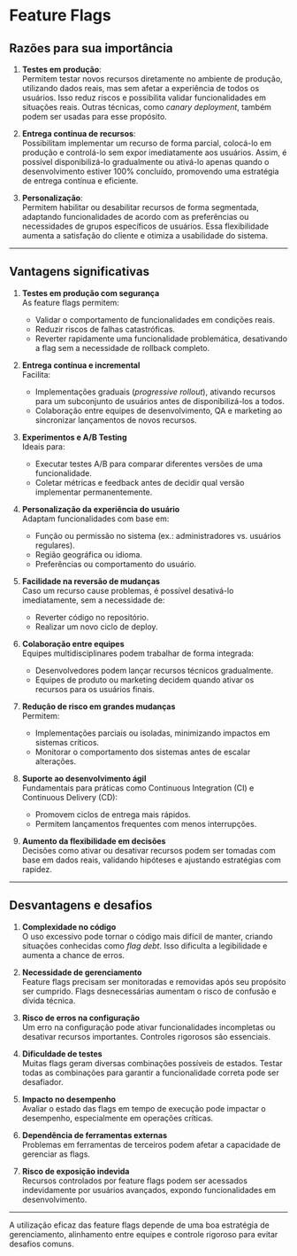 # Feature Flags

## Razões para sua importância

1. **Testes em produção**:  
   Permitem testar novos recursos diretamente no ambiente de produção, utilizando dados reais, mas sem afetar a experiência de todos os usuários. Isso reduz riscos e possibilita validar funcionalidades em situações reais. Outras técnicas, como *canary deployment*, também podem ser usadas para esse propósito.

2. **Entrega contínua de recursos**:  
   Possibilitam implementar um recurso de forma parcial, colocá-lo em produção e controlá-lo sem expor imediatamente aos usuários. Assim, é possível disponibilizá-lo gradualmente ou ativá-lo apenas quando o desenvolvimento estiver 100% concluído, promovendo uma estratégia de entrega contínua e eficiente.

3. **Personalização**:  
   Permitem habilitar ou desabilitar recursos de forma segmentada, adaptando funcionalidades de acordo com as preferências ou necessidades de grupos específicos de usuários. Essa flexibilidade aumenta a satisfação do cliente e otimiza a usabilidade do sistema.

---

## Vantagens significativas

1. **Testes em produção com segurança**  
   As feature flags permitem:  
   - Validar o comportamento de funcionalidades em condições reais.  
   - Reduzir riscos de falhas catastróficas.  
   - Reverter rapidamente uma funcionalidade problemática, desativando a flag sem a necessidade de rollback completo.

2. **Entrega contínua e incremental**  
   Facilita:  
   - Implementações graduais (*progressive rollout*), ativando recursos para um subconjunto de usuários antes de disponibilizá-los a todos.  
   - Colaboração entre equipes de desenvolvimento, QA e marketing ao sincronizar lançamentos de novos recursos.

3. **Experimentos e A/B Testing**  
   Ideais para:  
   - Executar testes A/B para comparar diferentes versões de uma funcionalidade.  
   - Coletar métricas e feedback antes de decidir qual versão implementar permanentemente.

4. **Personalização da experiência do usuário**  
   Adaptam funcionalidades com base em:  
   - Função ou permissão no sistema (ex.: administradores vs. usuários regulares).  
   - Região geográfica ou idioma.  
   - Preferências ou comportamento do usuário.

5. **Facilidade na reversão de mudanças**  
   Caso um recurso cause problemas, é possível desativá-lo imediatamente, sem a necessidade de:  
   - Reverter código no repositório.  
   - Realizar um novo ciclo de deploy.

6. **Colaboração entre equipes**  
   Equipes multidisciplinares podem trabalhar de forma integrada:  
   - Desenvolvedores podem lançar recursos técnicos gradualmente.  
   - Equipes de produto ou marketing decidem quando ativar os recursos para os usuários finais.

7. **Redução de risco em grandes mudanças**  
   Permitem:  
   - Implementações parciais ou isoladas, minimizando impactos em sistemas críticos.  
   - Monitorar o comportamento dos sistemas antes de escalar alterações.

8. **Suporte ao desenvolvimento ágil**  
   Fundamentais para práticas como Continuous Integration (CI) e Continuous Delivery (CD):  
   - Promovem ciclos de entrega mais rápidos.  
   - Permitem lançamentos frequentes com menos interrupções.

9. **Aumento da flexibilidade em decisões**  
   Decisões como ativar ou desativar recursos podem ser tomadas com base em dados reais, validando hipóteses e ajustando estratégias com rapidez.

---

## Desvantagens e desafios

1. **Complexidade no código**  
   O uso excessivo pode tornar o código mais difícil de manter, criando situações conhecidas como *flag debt*. Isso dificulta a legibilidade e aumenta a chance de erros.

2. **Necessidade de gerenciamento**  
   Feature flags precisam ser monitoradas e removidas após seu propósito ser cumprido. Flags desnecessárias aumentam o risco de confusão e dívida técnica.

3. **Risco de erros na configuração**  
   Um erro na configuração pode ativar funcionalidades incompletas ou desativar recursos importantes. Controles rigorosos são essenciais.

4. **Dificuldade de testes**  
   Muitas flags geram diversas combinações possíveis de estados. Testar todas as combinações para garantir a funcionalidade correta pode ser desafiador.

5. **Impacto no desempenho**  
   Avaliar o estado das flags em tempo de execução pode impactar o desempenho, especialmente em operações críticas.

6. **Dependência de ferramentas externas**  
   Problemas em ferramentas de terceiros podem afetar a capacidade de gerenciar as flags.

7. **Risco de exposição indevida**  
   Recursos controlados por feature flags podem ser acessados indevidamente por usuários avançados, expondo funcionalidades em desenvolvimento.

---

A utilização eficaz das feature flags depende de uma boa estratégia de gerenciamento, alinhamento entre equipes e controle rigoroso para evitar desafios comuns.
